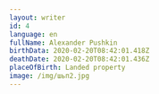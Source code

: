 ```yaml
---
layout: writer
id: 4
language: en
fullName: Alexander Pushkin
birthData: 2020-02-20T08:42:01.418Z
deathDate: 2020-02-20T08:42:01.436Z
placeOfBirth: Landed property
image: /img/шьп2.jpg
---
```


